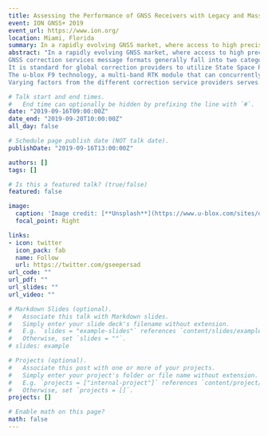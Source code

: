 ```yaml
---
title: Assessing the Performance of GNSS Receivers with Legacy and Mass Market State Space Correction Services
event: ION GNSS+ 2019
event_url: https://www.ion.org/
location: Miami, Florida
summary: In a rapidly evolving GNSS market, where access to high precision positioning and timing is becoming accessible for mass market applications, the underlying challenge for GNSS users is in the determination of an appropriate correction service for their specific application.
abstract: "In a rapidly evolving GNSS market, where access to high precision positioning and timing is becoming accessible for mass market applications, the underlying challenge for GNSS users is in the determination of an appropriate correction service for their specific application. Selection of an appropriate GNSS receiver and correction service can become challenging when considering a variety of factors such as network compatibility, correction quality, correction availability, multi-constellation support, latency, bandwidth, power, initialization time, integrity, performance as well as the different business models and distribution channels. GNSS users would prefer a receiver with the capability to facilitate seamless and reliable network integration while satisfying their application’s requirements. 
GNSS correction services message formats generally fall into two categories, based either on the Observation State Representation (OSR) or a State Space Representation (SSR) of the errors. These two representations are used to mitigate key GNSS errors (e.g. satellite orbits, clocks and biases as well as ionospheric and tropospheric delays) in order to enable high precision GNSS performance. Observation Space Representation correction services are supplied by the legacy GNSS correction services providers. The term observation is used because the format is used, for example, to transport pseudorange and carrier phase measurements as recorded by a physical receiver. OSR corrections are also utilised for Network Real Time Kinematic (NRTK) services, where the range measurements are localised for the rover receiver using measurements from receivers in a local network. The downsides for mass-market applications is that dedicated correction generation and high-bandwidth two way communications are necessary for every receiver operating in the network. 
It is standard for global correction providers to utilize State Space Representation for data transmission format which is now being utilized by some Network RTK providers as well. SSR decomposes the errors into meaningful states by utilizing a network of reference stations to decorrelate the different GNSS error components. Generally, SSR corrections are preferred in contrast to OSR primarily because it is more bandwidth efficient and requires only one-way communication. One-way communication is a pre-requisite for satellite distribution as well as scalability with a focus towards mass market adoption to serve large fleets continentally and globally. By decomposing the range terms into state dependent terms, the correction data can be compressed. For example, the state terms can be transmitted at variable rates such as satellite orbits which are transmitted every 30 seconds and satellite clocks transmitted every 10 seconds. Correction services examined will include a localized base station with varying baseline lengths as well as a commercial Network RTK (NRTK) and global correction providers.
The u-blox F9 technology, a multi-band RTK module that can concurrently support all major GNSS constellations has the functionality to support all three types of correction services described (OSR for local base station and network RTK, and global SSR services). Local base stations are typically utilized in applications that require quick deployment who’s primarily interested in relative accuracy. The u-blox F9 module has the ability to also serve as a base station or integrate with other GNSS receiver manufactures whose receiver serves as the base station. Network RTK is based on a permanent reference network and traditional service providers have been unable to service cost sensitive mass market applications due to their intricate pricing schemes and varying levels of accuracy. SSR services such as Safe And Precise CORrection DAta (SAPCORDA), Quasi-Zenith Satellite System (QZSS) Centimeter Level Augmentation Service (CLAS), Trimble Real-Time eXtended (RTX) and Hexagon (HxGN) SmartNet are also based on a permanent reference station network and broadcast corrections using internet and/or satellite links. The u-blox F9 module supports Radio Technical Commission for Maritime Services (RTCM) corrections in the legacy Real Time Kinematic (RTK) and multiple signal messages (MSM) format as well as Safe And Precise Augmentation (SAPA) format for SSR services.
Varying factors from the different correction service providers serves as the motivation of this presentation to illustrate the intricacies around ensuring seamless and reliable network integration within the u-blox F9 module. The objectives of the presentation will be to assess the small, light and power efficient u-blox F9 module in the presence of varying correction services as well as provide recommendation of different correction services for a variety of mass market user applications. As has been commonly presented in literature, reduced station density and increasing baseline length will make it more challenging to successfully resolve ambiguities as a result of unmodelled atmospheric effects. To ensure reliable and robust ambiguity resolution, an adaptive ionospheric modelling strategy is utilized to mitigate against residual ionospheric effects due to long baselines and less dense reference networks. Results consist of solution analysis of convergence time (time to first ambiguity fix and time to a pre-defined performance level), position precision (repeatability) and position accuracy (solution error with respect to a reference system). Pre-defined thresholds are based on specifications utilized in mass market applications such as UAVs, automotive, container handling, robotic lawn mowers and agricultural machinery. Preliminary results show comparable results at the cm-level between the u-blox F9 module and the high end geodetic receivers in kinematic tests when utilizing the different correction services described."

# Talk start and end times.
#   End time can optionally be hidden by prefixing the line with `#`.
date: "2019-09-16T09:00:00Z"
date_end: "2019-09-20T10:00:00Z"
all_day: false

# Schedule page publish date (NOT talk date).
publishDate: "2019-09-16T13:00:00Z"

authors: []
tags: []

# Is this a featured talk? (true/false)
featured: false

image:
  caption: 'Image credit: [**Unsplash**](https://www.u-blox.com/sites/default/files/styles/product_full/public/products/ZED-F9P.png?itok=bFYZ_PCh)'
  focal_point: Right

links:
- icon: twitter
  icon_pack: fab
  name: Follow
  url: https://twitter.com/gseepersad
url_code: ""
url_pdf: ""
url_slides: ""
url_video: ""

# Markdown Slides (optional).
#   Associate this talk with Markdown slides.
#   Simply enter your slide deck's filename without extension.
#   E.g. `slides = "example-slides"` references `content/slides/example-slides.md`.
#   Otherwise, set `slides = ""`.
# slides: example

# Projects (optional).
#   Associate this post with one or more of your projects.
#   Simply enter your project's folder or file name without extension.
#   E.g. `projects = ["internal-project"]` references `content/project/deep-learning/index.md`.
#   Otherwise, set `projects = []`.
projects: []

# Enable math on this page?
math: false
---
```


